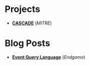 # Projects

- **[CASCADE](/cascade)** (*MITRE*)

# Blog Posts

- **[Event Query Language](https://www.endgame.com/blog/technical-blog/introducing-event-query-language)** (*Endgame*)
